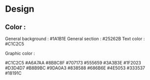 # Design

## Color :

General background : #1A1B1E
General section : #25262B
Text color : #C1C2C5

Graphic color :

#C1C2C5
#A6A7AA
#8B8C8F
#707173
#555659
#3A3B3E
#1F2023
#D3D4D7
#B8B9BC
#9DA0A3
#838588
#686B6E
#4E5053
#333537
#18191C
